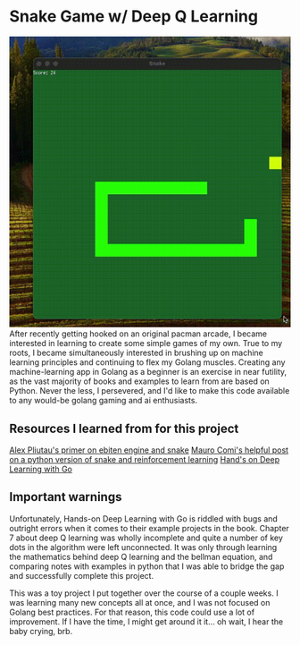 
# Snake Game w/ Deep Q Learning
![The snake is alive!](/snakeai.gif)
After recently getting hooked on an original pacman arcade, I became interested in learning to create some simple games of my own. True to my roots, I became simultaneously interested in brushing up on machine learning principles and continuing to flex my Golang muscles. Creating any machine-learning app in Golang as a beginner is an exercise in near futility, as the vast majority of books and examples to learn from are based on Python. Never the less, I persevered, and I'd like to make this code available to any would-be golang gaming and ai enthusiasts. 

## Resources I learned from for this project
[Alex Pliutau's primer on ebiten engine and snake](https://pliutau.com/ebiten-snake/)
[Mauro Comi's helpful post on a python version of snake and reinforcement learning](https://towardsdatascience.com/how-to-teach-an-ai-to-play-games-deep-reinforcement-learning-28f9b920440a)
[Hand's on Deep Learning with Go](https://github.com/PacktPublishing/Hands-On-Deep-Learning-with-Go)

## Important warnings
Unfortunately, Hands-on Deep Learning with Go is riddled with bugs and outright errors when it comes to their example projects in the book. Chapter 7 about deep Q learning was wholly incomplete and quite a number of key dots in the algorithm were left unconnected. It was only through learning the mathematics behind deep Q learning and the bellman equation, and comparing notes with examples in python that I was able to bridge the gap and successfully complete this project.

This was a toy project I put together over the course of a couple weeks. I was learning many new concepts all at once, and I was not focused on Golang best practices. For that reason, this code could use a lot of improvement. If I have the time, I might get around it it... oh wait, I hear the baby crying, brb.

